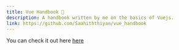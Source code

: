 ```yaml
---
title: Vue Handbook 📗
description: A handbook written by me on the basics of Vuejs.
link: https://github.com/Saahiththiyan/vue_handbook
---
```



You can check it out here [here](https://github.com/Saahiththiyan/vue_handbook)
